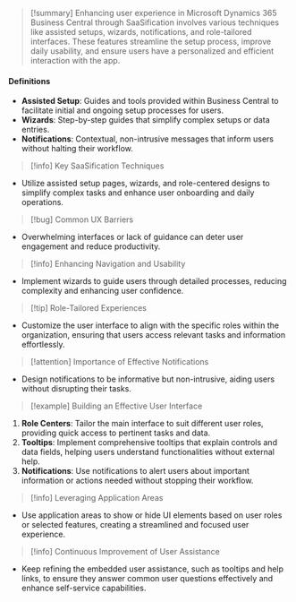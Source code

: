 >[!summary]
>Enhancing user experience in Microsoft Dynamics 365 Business Central through SaaSification involves various techniques like assisted setups, wizards, notifications, and role-tailored interfaces. These features streamline the setup process, improve daily usability, and ensure users have a personalized and efficient interaction with the app.

#### Definitions
- **Assisted Setup**: Guides and tools provided within Business Central to facilitate initial and ongoing setup processes for users.
- **Wizards**: Step-by-step guides that simplify complex setups or data entries.
- **Notifications**: Contextual, non-intrusive messages that inform users without halting their workflow.

>[!info] Key SaaSification Techniques
- Utilize assisted setup pages, wizards, and role-centered designs to simplify complex tasks and enhance user onboarding and daily operations.

>[!bug] Common UX Barriers
- Overwhelming interfaces or lack of guidance can deter user engagement and reduce productivity.

>[!info] Enhancing Navigation and Usability
- Implement wizards to guide users through detailed processes, reducing complexity and enhancing user confidence.

>[!tip] Role-Tailored Experiences
- Customize the user interface to align with the specific roles within the organization, ensuring that users access relevant tasks and information effortlessly.

>[!attention] Importance of Effective Notifications
- Design notifications to be informative but non-intrusive, aiding users without disrupting their tasks.

>[!example] Building an Effective User Interface
1. **Role Centers**: Tailor the main interface to suit different user roles, providing quick access to pertinent tasks and data.
2. **Tooltips**: Implement comprehensive tooltips that explain controls and data fields, helping users understand functionalities without external help.
3. **Notifications**: Use notifications to alert users about important information or actions needed without stopping their workflow.

>[!info] Leveraging Application Areas
- Use application areas to show or hide UI elements based on user roles or selected features, creating a streamlined and focused user experience.

>[!info] Continuous Improvement of User Assistance
- Keep refining the embedded user assistance, such as tooltips and help links, to ensure they answer common user questions effectively and enhance self-service capabilities.
